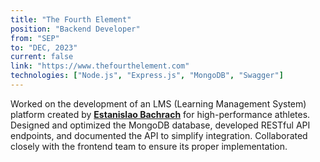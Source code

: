 ```yaml
---
title: "The Fourth Element"
position: "Backend Developer"
from: "SEP"
to: "DEC, 2023"
current: false
link: "https://www.thefourthelement.com"
technologies: ["Node.js", "Express.js", "MongoDB", "Swagger"]
---
```


Worked on the development of an LMS (Learning Management System) platform created by [**Estanislao Bachrach**](https://www.casadellibro.com.co/libros-ebooks/estanislao-bachrach/20086510) for high-performance athletes. Designed and optimized the MongoDB database, developed RESTful API endpoints, and documented the API to simplify integration. Collaborated closely with the frontend team to ensure its proper implementation.
